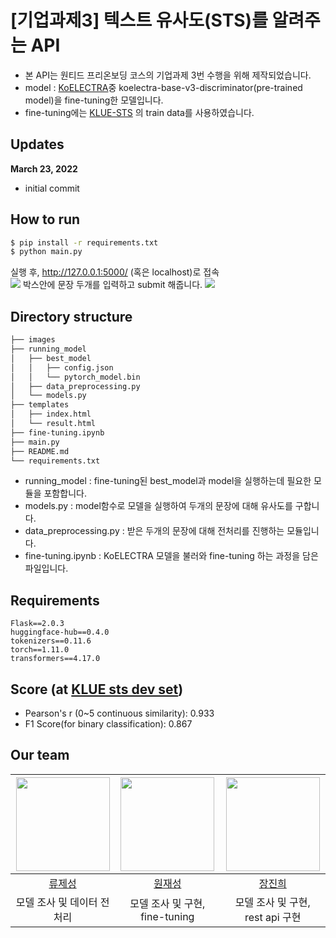 # [기업과제3] 텍스트 유사도(STS)를 알려주는 API
* 본 API는 원티드 프리온보딩 코스의 기업과제 3번 수행을 위해 제작되었습니다.
* model : [KoELECTRA](https://github.com/monologg/KoELECTRA)중 koelectra-base-v3-discriminator(pre-trained model)을 fine-tuning한 모델입니다. 
* fine-tuning에는 [KLUE-STS](https://klue-benchmark.com/tasks/67/overview/description) 의 train data를 사용하였습니다.

## Updates
**March 23, 2022**
* initial commit 

## How to run
```bash
$ pip install -r requirements.txt
$ python main.py
```
실행 후, http://127.0.0.1:5000/ (혹은 localhost)로 접속   
<img src="images/input_image.png">
박스안에 문장 두개를 입력하고 submit 해줍니다.
<img src="images/result_image.png">

## Directory structure
```bash
├── images
├── running_model
│   ├── best_model
│   │   ├── config.json
│   │   └── pytorch_model.bin
│   ├── data_preprocessing.py
│   └── models.py
├── templates
│   ├── index.html
│   └── result.html
├── fine-tuning.ipynb
├── main.py
├── README.md
└── requirements.txt
``` 
* running_model : fine-tuning된 best_model과 model을 실행하는데 필요한 모듈을 포함합니다. 
* models.py : model함수로 모델을 실행하여 두개의 문장에 대해 유사도를 구합니다. 
* data_preprocessing.py : 받은 두개의 문장에 대해 전처리를 진행하는 모듈입니다. 
* fine-tuning.ipynb : KoELECTRA 모델을 불러와 fine-tuning 하는 과정을 담은 파일입니다.


## Requirements
```
Flask==2.0.3
huggingface-hub==0.4.0
tokenizers==0.11.6
torch==1.11.0
transformers==4.17.0
```
## Score (at [KLUE sts dev set](https://klue-benchmark.com/tasks/67/data/description))
- Pearson's r (0~5 continuous similarity): 0.933
- F1 Score(for binary classification): 0.867

## Our team
| <img src="https://avatars.githubusercontent.com/u/85736494?v=4" width="150"> | <img src="https://avatars.githubusercontent.com/u/86637320?v=4" width="150"> | <img src="https://avatars.githubusercontent.com/u/78654687?v=4" width="150"> |
|:--------:|:---------:|:---------:|
| [류제성](https://github.com/crosstar1228) | [원재성](https://github.com/Woodywarhol9) | [장진희](https://github.com/zzhenxi) |
| 모델 조사 및 데이터 전처리| 모델 조사 및 구현, fine-tuning | 모델 조사 및 구현, rest api 구현
